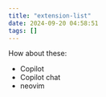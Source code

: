 ```yaml
---
title: "extension-list"
date: 2024-09-20 04:58:51
tags: []
---
```

How about these:

- Copilot
- Copilot chat
- neovim
